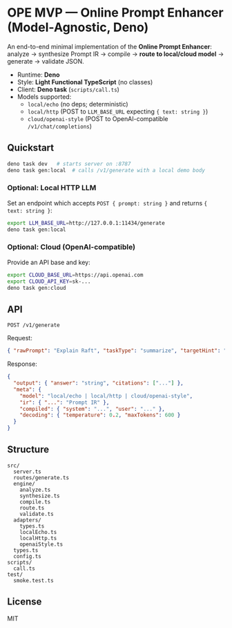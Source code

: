 # OPE MVP — Online Prompt Enhancer (Model-Agnostic, Deno)

An end-to-end minimal implementation of the **Online Prompt Enhancer**:
analyze → synthesize Prompt IR → compile → **route to local/cloud model** → generate → validate JSON.

- Runtime: **Deno**
- Style: **Light Functional TypeScript** (no classes)
- Client: **Deno task** (`scripts/call.ts`)
- Models supported:
  - `local/echo` (no deps; deterministic)
  - `local/http` (POST to `LLM_BASE_URL` expecting `{ text: string }`)
  - `cloud/openai-style` (POST to OpenAI-compatible `/v1/chat/completions`)

## Quickstart

```bash
deno task dev   # starts server on :8787
deno task gen:local  # calls /v1/generate with a local demo body
```

### Optional: Local HTTP LLM
Set an endpoint which accepts `POST { prompt: string }` and returns `{ text: string }`:

```bash
export LLM_BASE_URL=http://127.0.0.1:11434/generate
deno task gen:local
```

### Optional: Cloud (OpenAI-compatible)
Provide an API base and key:

```bash
export CLOUD_BASE_URL=https://api.openai.com
export CLOUD_API_KEY=sk-...
deno task gen:cloud
```

## API

`POST /v1/generate`

Request:
```json
{ "rawPrompt": "Explain Raft", "taskType": "summarize", "targetHint": "local" }
```

Response:
```json
{
  "output": { "answer": "string", "citations": ["..."] },
  "meta": {
    "model": "local/echo | local/http | cloud/openai-style",
    "ir": { "...": "Prompt IR" },
    "compiled": { "system": "...", "user": "..." },
    "decoding": { "temperature": 0.2, "maxTokens": 600 }
  }
}
```

## Structure

```
src/
  server.ts
  routes/generate.ts
  engine/
    analyze.ts
    synthesize.ts
    compile.ts
    route.ts
    validate.ts
  adapters/
    types.ts
    localEcho.ts
    localHttp.ts
    openaiStyle.ts
  types.ts
  config.ts
scripts/
  call.ts
test/
  smoke.test.ts
```

## License
MIT

